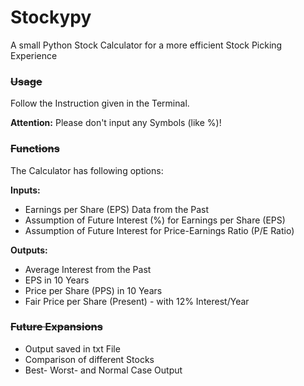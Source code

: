 # Stockypy
A small Python Stock Calculator for a more efficient Stock Picking Experience

### ~~Usage~~

Follow the Instruction given in the Terminal.

**Attention:**
Please don't input any Symbols (like %)!


### ~~Functions~~

The Calculator has following options:


**Inputs:**

  - Earnings per Share (EPS) Data from the Past
  - Assumption of Future Interest (%) for Earnings per Share (EPS)
  - Assumption of Future Interest for Price-Earnings Ratio (P/E Ratio)


**Outputs:**

  - Average Interest from the Past
  - EPS in 10 Years
  - Price per Share (PPS) in 10 Years
  - Fair Price per Share (Present) - with 12% Interest/Year


### ~~Future Expansions~~

  - Output saved in txt File
  - Comparison of different Stocks
  - Best- Worst- and Normal Case Output
